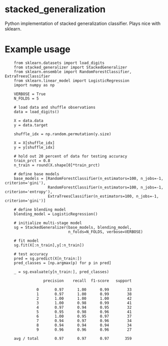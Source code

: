 # stacked_generalization
Python implementation of stacked generalization classifier. Plays nice with sklearn.

# Example usage

		from sklearn.datasets import load_digits
		from stacked_generalizer import StackedGeneralizer
		from sklearn.ensemble import RandomForestClassifier, ExtraTreesClassifier
		from sklearn.linear_model import LogisticRegression
		import numpy as np

		VERBOSE = True
		N_FOLDS = 5
		
		# load data and shuffle observations
		data = load_digits()

		X = data.data
		y = data.target

		shuffle_idx = np.random.permutation(y.size)

		X = X[shuffle_idx]
		y = y[shuffle_idx]

		# hold out 20 percent of data for testing accuracy
		train_prct = 0.8
		n_train = round(X.shape[0]*train_prct)

		# define base models
		base_models = [RandomForestClassifier(n_estimators=100, n_jobs=-1, criterion='gini'),
		               RandomForestClassifier(n_estimators=100, n_jobs=-1, criterion='entropy'),
		               ExtraTreesClassifier(n_estimators=100, n_jobs=-1, criterion='gini')]

		# define blending model
		blending_model = LogisticRegression()

		# initialize multi-stage model
		sg = StackedGeneralizer(base_models, blending_model, 
			                    n_folds=N_FOLDS, verbose=VERBOSE)

		# fit model
		sg.fit(X[:n_train],y[:n_train])

		# test accuracy
		pred = sg.predict(X[n_train:])
		pred_classes = [np.argmax(p) for p in pred]

		_ = sg.evaluate(y[n_train:], pred_classes)

                     precision    recall  f1-score   support

		          0       0.97      1.00      0.99        33
		          1       0.97      1.00      0.99        38
		          2       1.00      1.00      1.00        42
		          3       1.00      0.98      0.99        41
		          4       0.97      0.94      0.95        32
		          5       0.95      0.98      0.96        41
		          6       1.00      0.95      0.97        37
		          7       0.94      0.97      0.96        34
		          8       0.94      0.94      0.94        34
		          9       0.96      0.96      0.96        27

		avg / total       0.97      0.97      0.97       359